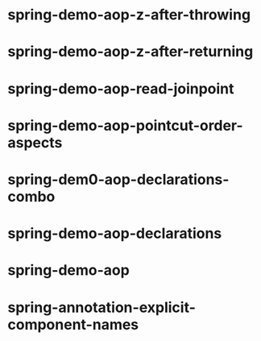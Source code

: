 # spring-demo-aop-z-after-throwing

# spring-demo-aop-z-after-returning

# spring-demo-aop-read-joinpoint

# spring-demo-aop-pointcut-order-aspects

# spring-dem0-aop-declarations-combo

# spring-demo-aop-declarations

# spring-demo-aop

# spring-annotation-explicit-component-names
